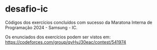 # desafio-ic
Códigos dos exercícios concluídos com sucesso da Maratona Interna de Programação 2024 - Samsung - IC.

Os enunciados dos exercícios podem ser vistos em: https://codeforces.com/group/qvHyJ30eac/contest/541974
